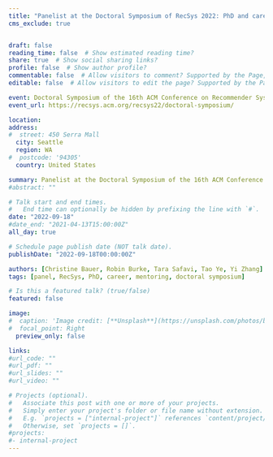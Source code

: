 ```yaml
---
title: "Panelist at the Doctoral Symposium of RecSys 2022: PhD and career journey"
cms_exclude: true


draft: false
reading_time: false  # Show estimated reading time?
share: true  # Show social sharing links?
profile: false  # Show author profile?
commentable: false  # Allow visitors to comment? Supported by the Page, Post, and Docs content types.
editable: false  # Allow visitors to edit the page? Supported by the Page, Post, and Docs content types.

event: Doctoral Symposium of the 16th ACM Conference on Recommender Sys-tems (RecSys 2022)
event_url: https://recsys.acm.org/recsys22/doctoral-symposium/

location: 
address:
#  street: 450 Serra Mall
  city: Seattle
  region: WA
#  postcode: '94305'
  country: United States

summary: Panelist at the Doctoral Symposium of the 16th ACM Conference on Recommender Systems (RecSys 2022).
#abstract: ""

# Talk start and end times.
#   End time can optionally be hidden by prefixing the line with `#`.
date: "2022-09-18"
#date_end: "2021-04-13T15:00:00Z"
all_day: true

# Schedule page publish date (NOT talk date).
publishDate: "2022-09-18T00:00:00Z"

authors: [Christine Bauer, Robin Burke, Tara Safavi, Tao Ye, Yi Zhang]
tags: [panel, RecSys, PhD, career, mentoring, doctoral symposium]

# Is this a featured talk? (true/false)
featured: false

image:
#  caption: 'Image credit: [**Unsplash**](https://unsplash.com/photos/bzdhc5b3Bxs)'
#  focal_point: Right
  preview_only: false

links:
#url_code: ""
#url_pdf: ""
#url_slides: ""
#url_video: ""

# Projects (optional).
#   Associate this post with one or more of your projects.
#   Simply enter your project's folder or file name without extension.
#   E.g. `projects = ["internal-project"]` references `content/project/deep-learning/index.md`.
#   Otherwise, set `projects = []`.
#projects:
#- internal-project
---
```

